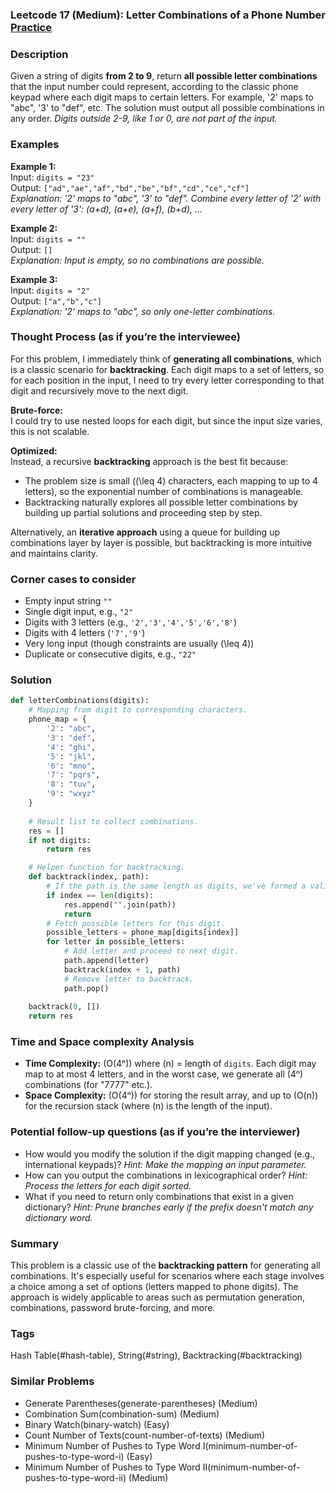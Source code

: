 ### Leetcode 17 (Medium): Letter Combinations of a Phone Number [Practice](https://leetcode.com/problems/letter-combinations-of-a-phone-number)

### Description  
Given a string of digits **from 2 to 9**, return **all possible letter combinations** that the input number could represent, according to the classic phone keypad where each digit maps to certain letters. For example, '2' maps to "abc", '3' to "def", etc. The solution must output all possible combinations in any order. *Digits outside 2-9, like 1 or 0, are not part of the input.*

### Examples  

**Example 1:**  
Input: `digits = "23"`  
Output: `["ad","ae","af","bd","be","bf","cd","ce","cf"]`  
*Explanation: '2' maps to "abc", '3' to "def". Combine every letter of '2' with every letter of '3': (a+d), (a+e), (a+f), (b+d), …*

**Example 2:**  
Input: `digits = ""`  
Output: `[]`  
*Explanation: Input is empty, so no combinations are possible.*

**Example 3:**  
Input: `digits = "2"`  
Output: `["a","b","c"]`  
*Explanation: '2' maps to "abc", so only one-letter combinations.*

### Thought Process (as if you’re the interviewee)  
For this problem, I immediately think of **generating all combinations**, which is a classic scenario for **backtracking**. Each digit maps to a set of letters, so for each position in the input, I need to try every letter corresponding to that digit and recursively move to the next digit.

**Brute-force:**  
I could try to use nested loops for each digit, but since the input size varies, this is not scalable.

**Optimized:**  
Instead, a recursive **backtracking** approach is the best fit because:
- The problem size is small (\(\leq 4\) characters, each mapping to up to 4 letters), so the exponential number of combinations is manageable.
- Backtracking naturally explores all possible letter combinations by building up partial solutions and proceeding step by step.

Alternatively, an **iterative approach** using a queue for building up combinations layer by layer is possible, but backtracking is more intuitive and maintains clarity.

### Corner cases to consider  
- Empty input string `""`
- Single digit input, e.g., `"2"`
- Digits with 3 letters (e.g., `'2','3','4','5','6','8'`)
- Digits with 4 letters (`'7','9'`)
- Very long input (though constraints are usually \(\leq 4\))
- Duplicate or consecutive digits, e.g., `"22"`

### Solution

```python
def letterCombinations(digits):
    # Mapping from digit to corresponding characters.
    phone_map = {
        '2': "abc",
        '3': "def",
        '4': "ghi",
        '5': "jkl",
        '6': "mno",
        '7': "pqrs",
        '8': "tuv",
        '9': "wxyz"
    }
    
    # Result list to collect combinations.
    res = []
    if not digits:
        return res

    # Helper function for backtracking.
    def backtrack(index, path):
        # If the path is the same length as digits, we've formed a valid combination.
        if index == len(digits):
            res.append("".join(path))
            return
        # Fetch possible letters for this digit.
        possible_letters = phone_map[digits[index]]
        for letter in possible_letters:
            # Add letter and proceed to next digit.
            path.append(letter)
            backtrack(index + 1, path)
            # Remove letter to backtrack.
            path.pop()
    
    backtrack(0, [])
    return res
```

### Time and Space complexity Analysis  

- **Time Complexity:** \(O(4ⁿ)\) where \(n\) = length of `digits`. Each digit may map to at most 4 letters, and in the worst case, we generate all \(4ⁿ\) combinations (for "7777" etc.).
- **Space Complexity:** \(O(4ⁿ)\) for storing the result array, and up to \(O(n)\) for the recursion stack (where \(n\) is the length of the input).

### Potential follow-up questions (as if you’re the interviewer)  

- How would you modify the solution if the digit mapping changed (e.g., international keypads)?
  *Hint: Make the mapping an input parameter.*
- How can you output the combinations in lexicographical order?
  *Hint: Process the letters for each digit sorted.*
- What if you need to return only combinations that exist in a given dictionary?
  *Hint: Prune branches early if the prefix doesn't match any dictionary word.*

### Summary

This problem is a classic use of the **backtracking pattern** for generating all combinations. It's especially useful for scenarios where each stage involves a choice among a set of options (letters mapped to phone digits). The approach is widely applicable to areas such as permutation generation, combinations, password brute-forcing, and more.

### Tags
Hash Table(#hash-table), String(#string), Backtracking(#backtracking)

### Similar Problems
- Generate Parentheses(generate-parentheses) (Medium)
- Combination Sum(combination-sum) (Medium)
- Binary Watch(binary-watch) (Easy)
- Count Number of Texts(count-number-of-texts) (Medium)
- Minimum Number of Pushes to Type Word I(minimum-number-of-pushes-to-type-word-i) (Easy)
- Minimum Number of Pushes to Type Word II(minimum-number-of-pushes-to-type-word-ii) (Medium)